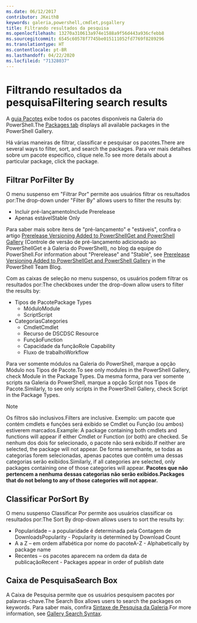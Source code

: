 ```yaml
---
ms.date: 06/12/2017
contributor: JKeithB
keywords: galeria,powershell,cmdlet,psgallery
title: Filtrando resultados da pesquisa
ms.openlocfilehash: 13270a310613a974e1588a9f56d443a936cfebb8
ms.sourcegitcommit: 6545c60578f7745be015111052fd7769f8289296
ms.translationtype: HT
ms.contentlocale: pt-BR
ms.lasthandoff: 04/22/2020
ms.locfileid: "71328037"
---
```

# <a name="filtering-search-results"></a><span data-ttu-id="55eda-103">Filtrando resultados da pesquisa</span><span class="sxs-lookup"><span data-stu-id="55eda-103">Filtering search results</span></span>

<span data-ttu-id="55eda-104">A [guia Pacotes](https://www.powershellgallery.com/packages) exibe todos os pacotes disponíveis na Galeria do PowerShell.</span><span class="sxs-lookup"><span data-stu-id="55eda-104">The [Packages tab](https://www.powershellgallery.com/packages) displays all available packages in the PowerShell Gallery.</span></span>

<span data-ttu-id="55eda-105">Há várias maneiras de filtrar, classificar e pesquisar os pacotes.</span><span class="sxs-lookup"><span data-stu-id="55eda-105">There are several ways to filter, sort, and search the packages.</span></span>
<span data-ttu-id="55eda-106">Para ver mais detalhes sobre um pacote específico, clique nele.</span><span class="sxs-lookup"><span data-stu-id="55eda-106">To see more details about a particular package, click the package.</span></span>

## <a name="filter-by"></a><span data-ttu-id="55eda-107">Filtrar Por</span><span class="sxs-lookup"><span data-stu-id="55eda-107">Filter By</span></span>

<span data-ttu-id="55eda-108">O menu suspenso em "Filtrar Por" permite aos usuários filtrar os resultados por:</span><span class="sxs-lookup"><span data-stu-id="55eda-108">The drop-down under "Filter By" allows users to filter the results by:</span></span>
- <span data-ttu-id="55eda-109">Incluir pré-lançamento</span><span class="sxs-lookup"><span data-stu-id="55eda-109">Include Prerelease</span></span>
- <span data-ttu-id="55eda-110">Apenas estável</span><span class="sxs-lookup"><span data-stu-id="55eda-110">Stable Only</span></span>

<span data-ttu-id="55eda-111">Para saber mais sobre itens de "pré-lançamento" e "estáveis", confira o artigo [Prerelease Versioning Added to PowerShellGet and PowerShell Gallery](https://blogs.msdn.microsoft.com/powershell/2017/12/05/prerelease-versioning-added-to-powershellget-and-powershell-gallery/) (Controle de versão de pré-lançamento adicionado ao PowerShellGet e à Galeria do PowerShell), no blog da equipe do PowerShell.</span><span class="sxs-lookup"><span data-stu-id="55eda-111">For information about "Prerelease" and "Stable", see [Prerelease Versioning Added to PowerShellGet and PowerShell Gallery](https://blogs.msdn.microsoft.com/powershell/2017/12/05/prerelease-versioning-added-to-powershellget-and-powershell-gallery/) in the PowerShell Team Blog.</span></span>

<span data-ttu-id="55eda-112">Com as caixas de seleção no menu suspenso, os usuários podem filtrar os resultados por:</span><span class="sxs-lookup"><span data-stu-id="55eda-112">The checkboxes under the drop-down allow users to filter the results by:</span></span>
- <span data-ttu-id="55eda-113">Tipos de Pacote</span><span class="sxs-lookup"><span data-stu-id="55eda-113">Package Types</span></span>
  - <span data-ttu-id="55eda-114">Módulo</span><span class="sxs-lookup"><span data-stu-id="55eda-114">Module</span></span>
  - <span data-ttu-id="55eda-115">Script</span><span class="sxs-lookup"><span data-stu-id="55eda-115">Script</span></span>
- <span data-ttu-id="55eda-116">Categorias</span><span class="sxs-lookup"><span data-stu-id="55eda-116">Categories</span></span>
  - <span data-ttu-id="55eda-117">Cmdlet</span><span class="sxs-lookup"><span data-stu-id="55eda-117">Cmdlet</span></span>
  - <span data-ttu-id="55eda-118">Recurso de DSC</span><span class="sxs-lookup"><span data-stu-id="55eda-118">DSC Resource</span></span>
  - <span data-ttu-id="55eda-119">Função</span><span class="sxs-lookup"><span data-stu-id="55eda-119">Function</span></span>
  - <span data-ttu-id="55eda-120">Capacidade da função</span><span class="sxs-lookup"><span data-stu-id="55eda-120">Role Capability</span></span>
  - <span data-ttu-id="55eda-121">Fluxo de trabalho</span><span class="sxs-lookup"><span data-stu-id="55eda-121">Workflow</span></span>

<span data-ttu-id="55eda-122">Para ver somente módulos na Galeria do PowerShell, marque a opção Módulo nos Tipos de Pacote.</span><span class="sxs-lookup"><span data-stu-id="55eda-122">To see only modules in the PowerShell Gallery, check Module in the Package Types.</span></span>
<span data-ttu-id="55eda-123">Da mesma forma, para ver somente scripts na Galeria do PowerShell, marque a opção Script nos Tipos de Pacote.</span><span class="sxs-lookup"><span data-stu-id="55eda-123">Similarly, to see only scripts in the PowerShell Gallery, check Script in the Package Types.</span></span>

> [!NOTE]
> <span data-ttu-id="55eda-124">Os filtros são inclusivos.</span><span class="sxs-lookup"><span data-stu-id="55eda-124">Filters are inclusive.</span></span>
> <span data-ttu-id="55eda-125">Exemplo: um pacote que contém cmdlets e funções será exibido se Cmdlet ou Função (ou ambos) estiverem marcados.</span><span class="sxs-lookup"><span data-stu-id="55eda-125">Example: A package containing both cmdlets and functions will appear if either Cmdlet or Function (or both) are checked.</span></span>
> <span data-ttu-id="55eda-126">Se nenhum dos dois for selecionado, o pacote não será exibido.</span><span class="sxs-lookup"><span data-stu-id="55eda-126">If neither are selected, the package will not appear.</span></span>
> <span data-ttu-id="55eda-127">De forma semelhante, se todas as categorias forem selecionadas, apenas pacotes que contêm uma dessas categorias serão exibidos.</span><span class="sxs-lookup"><span data-stu-id="55eda-127">Similarly, if all categories are selected, only packages containing one of those categories will appear.</span></span>
> <span data-ttu-id="55eda-128">**Pacotes que não pertencem a nenhuma dessas categorias não serão exibidos.**</span><span class="sxs-lookup"><span data-stu-id="55eda-128">**Packages that do not belong to any of those categories will not appear.**</span></span>

## <a name="sort-by"></a><span data-ttu-id="55eda-129">Classificar Por</span><span class="sxs-lookup"><span data-stu-id="55eda-129">Sort By</span></span>

<span data-ttu-id="55eda-130">O menu suspenso Classificar Por permite aos usuários classificar os resultados por:</span><span class="sxs-lookup"><span data-stu-id="55eda-130">The Sort By drop-down allows users to sort the results by:</span></span>
- <span data-ttu-id="55eda-131">Popularidade – a popularidade é determinada pela Contagem de Downloads</span><span class="sxs-lookup"><span data-stu-id="55eda-131">Popularity - Popularity is determined by Download Count</span></span>
- <span data-ttu-id="55eda-132">A a Z – em ordem alfabética por nome do pacote</span><span class="sxs-lookup"><span data-stu-id="55eda-132">A-Z - Alphabetically by package name</span></span>
- <span data-ttu-id="55eda-133">Recentes – os pacotes aparecem na ordem da data de publicação</span><span class="sxs-lookup"><span data-stu-id="55eda-133">Recent - Packages appear in order of publish date</span></span>

## <a name="search-box"></a><span data-ttu-id="55eda-134">Caixa de Pesquisa</span><span class="sxs-lookup"><span data-stu-id="55eda-134">Search Box</span></span>

<span data-ttu-id="55eda-135">A Caixa de Pesquisa permite que os usuários pesquisem pacotes por palavras-chave.</span><span class="sxs-lookup"><span data-stu-id="55eda-135">The Search Box allows users to search the packages on keywords.</span></span>
<span data-ttu-id="55eda-136">Para saber mais, confira [Sintaxe de Pesquisa da Galeria](search-syntax.md).</span><span class="sxs-lookup"><span data-stu-id="55eda-136">For more information, see [Gallery Search Syntax](search-syntax.md).</span></span>
